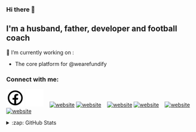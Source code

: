 ### Hi there 👋

<!--
**AndrewAllison/andrewallison** is a ✨ _special_ ✨ repository because its `README.md` (this file) appears on your GitHub profile.

Here are some ideas to get you started:

- 🔭 I’m currently working on ...
- 🌱 I’m currently learning ...
- 👯 I’m looking to collaborate on ...
- 🤔 I’m looking for help with ...
- 💬 Ask me about ...
- 📫 How to reach me: ...
- 😄 Pronouns: ...
- ⚡ Fun fact: ...
-->

## I'm a husband, father, developer and football coach

🔭 I’m currently working on :
* The core platform for @wearefundify

### Connect with me:

[![website](./img/icons8-facebook.svg)](https://www.facebook.com/andrew.allison.10/#gh-light-mode-only)
[![website](./img/icons8-facebook_light.svg)](https://www.facebook.com/andrew.allison.10/#gh-dark-mode-only)
&nbsp;&nbsp;
[![website](./img/twitter-light.svg)](https://twitter.com/codestackr#gh-light-mode-only)
[![website](./img/twitter-dark.svg)](https://twitter.com/codestackr#gh-dark-mode-only)
&nbsp;&nbsp;
[![website](./img/linkedin-light.svg)](https://linkedin.com/in/codeSTACKr#gh-light-mode-only)
[![website](./img/linkedin-dark.svg)](https://linkedin.com/in/codeSTACKr#gh-dark-mode-only)
&nbsp;&nbsp;
[![website](./img/instagram-light.svg)](https://instagram.com/codeSTACKr#gh-light-mode-only)
[![website](./img/instagram-dark.svg)](https://instagram.com/codeSTACKr#gh-dark-mode-only)

<details>
  <summary>:zap: GitHub Stats</summary>

  <img align="left" alt="Andrew Allison's GitHub Stats" src="https://github-readme-stats.vercel.app/api?username=AndrewAllison&show_icons=true&hide_border=false&title_color=ff652f&icon_color=FFE400&bg_color=09131B&text_color=ffffff&border_color=0c1a25" />

</details>

[flickr]: https://www.flickr.com/photos/8462033@N06/
[twitter]: https://twitter.com/AndrewAllison
[instagram]: https://instagram.com/AndrewAllison
[linkedin]: https://linkedin.com/in/codeSTACKr